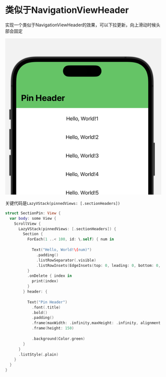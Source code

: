 # 类似于NavigationViewHeader

实现一个类似于NavigationViewHeader的效果，可以下拉更新，向上滑动时候头部会固定

![Untitled](%E7%B1%BB%E4%BC%BC%E4%BA%8ENavigationViewHeader%20d2fc8ace88c44011aa6ac8b26438703e/Untitled.png)

关键代码是`LazyVStack(pinnedViews: [.sectionHeaders])`

```swift
struct SectionPin: View {
  var body: some View {
    ScrollView {
      LazyVStack(pinnedViews: [.sectionHeaders]) {
        Section {
          ForEach(1 ..< 100, id: \.self) { num in
            
            Text("Hello, World!\(num)")
              .padding()
              .listRowSeparator(.visible)
              .listRowInsets(EdgeInsets(top: 0, leading: 0, bottom: 0, trailing: 0))
          }
          .onDelete { index in
            print(index)
          }
        } header: {
          
          Text("Pin Header")
            .font(.title)
            .bold()
            .padding()
            .frame(maxWidth: .infinity,maxHeight: .infinity, alignment: .bottomLeading)
            .frame(height: 150)

            .background(Color.green)
        }
      }
      .listStyle(.plain)
    }
  }
}
```